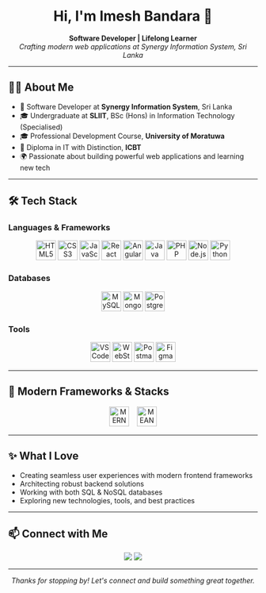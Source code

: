 <!-- GitHub Profile README: Imesh Bandara -->

<h1 align="center">Hi, I'm Imesh Bandara 👋</h1>
<p align="center">
  <b>Software Developer | Lifelong Learner</b><br>
  <i>Crafting modern web applications at Synergy Information System, Sri Lanka</i>
</p>

---

## 🧑‍💻 About Me

- 🚀 Software Developer at <b>Synergy Information System</b>, Sri Lanka
- 🎓 Undergraduate at <b>SLIIT</b>, BSc (Hons) in Information Technology (Specialised)
- 🎓 Professional Development Course, <b>University of Moratuwa</b>
- 🏅 Diploma in IT with Distinction, <b>ICBT</b>
- 🌍 Passionate about building powerful web applications and learning new tech

---

## 🛠️ Tech Stack

### Languages & Frameworks
<p align="center">
  <img src="https://cdn.jsdelivr.net/gh/devicons/devicon/icons/html5/html5-plain.svg" width="40" alt="HTML5" title="HTML5"/>
  <img src="https://cdn.jsdelivr.net/gh/devicons/devicon/icons/css3/css3-plain.svg" width="40" alt="CSS3" title="CSS3"/>
  <img src="https://cdn.jsdelivr.net/gh/devicons/devicon/icons/javascript/javascript-original.svg" width="40" alt="JavaScript" title="JavaScript"/>
  <img src="https://cdn.jsdelivr.net/gh/devicons/devicon/icons/react/react-original.svg" width="40" alt="React" title="React"/>
  <img src="https://cdn.jsdelivr.net/gh/devicons/devicon/icons/angular/angular-original.svg" width="40" alt="Angular" title="Angular"/>
  <img src="https://cdn.jsdelivr.net/gh/devicons/devicon/icons/java/java-original.svg" width="40" alt="Java" title="Java"/>
  <img src="https://cdn.jsdelivr.net/gh/devicons/devicon/icons/php/php-original.svg" width="40" alt="PHP" title="PHP"/>
  <img src="https://cdn.jsdelivr.net/gh/devicons/devicon/icons/nodejs/nodejs-original.svg" width="40" alt="Node.js" title="Node.js"/>
  <img src="https://cdn.jsdelivr.net/gh/devicons/devicon/icons/python/python-original.svg" width="40" alt="Python" title="Python"/>
</p>

### Databases
<p align="center">
  <img src="https://cdn.jsdelivr.net/gh/devicons/devicon/icons/mysql/mysql-original.svg" width="40" alt="MySQL" title="MySQL"/>
  <img src="https://cdn.jsdelivr.net/gh/devicons/devicon/icons/mongodb/mongodb-original.svg" width="40" alt="MongoDB" title="MongoDB"/>
  <img src="https://cdn.jsdelivr.net/gh/devicons/devicon/icons/postgresql/postgresql-original.svg" width="40" alt="PostgreSQL" title="PostgreSQL"/>
</p>

### Tools
<p align="center">
  <img src="https://cdn.jsdelivr.net/gh/devicons/devicon/icons/vscode/vscode-original.svg" width="40" alt="VS Code" title="VS Code"/>
  <img src="https://cdn.jsdelivr.net/gh/devicons/devicon/icons/webstorm/webstorm-original.svg" width="40" alt="WebStorm" title="WebStorm"/>
  <img src="https://cdn.jsdelivr.net/gh/devicons/devicon/icons/postman/postman-original.svg" width="40" alt="Postman" title="Postman"/>
  <img src="https://cdn.jsdelivr.net/gh/devicons/devicon/icons/figma/figma-original.svg" width="40" alt="Figma" title="Figma"/>
</p>

---

## 🧩 Modern Frameworks & Stacks

<p align="center">
  <!-- MERN -->
  <img src="https://skillicons.dev/icons?i=mongodb,express,react,nodejs" alt="MERN Stack" height="40"/>
  &nbsp;&nbsp;
  <!-- MEAN -->
  <img src="https://skillicons.dev/icons?i=mongodb,express,angular,nodejs" alt="MEAN Stack" height="40"/>
</p>

---

## ✨ What I Love

- Creating seamless user experiences with modern frontend frameworks
- Architecting robust backend solutions
- Working with both SQL & NoSQL databases
- Exploring new technologies, tools, and best practices

---

## 📫 Connect with Me

<p align="center">
  <a href="mailto:your.email@example.com"><img src="https://img.shields.io/badge/Email-D14836?style=for-the-badge&logo=gmail&logoColor=white"/></a>
  <a href="#"><img src="https://img.shields.io/badge/LinkedIn-0A66C2?style=for-the-badge&logo=linkedin&logoColor=white"/></a>
  <!-- Add your real LinkedIn/email above -->
</p>

---

<p align="center"><i>Thanks for stopping by! Let's connect and build something great together.</i></p>

